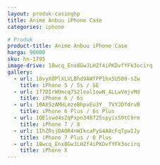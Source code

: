 ```yaml
---
layout: produk-casinghp
title: Anime Anbuu iPhone Case
categories: iphone

# Produk
product-title: Anime Anbuu iPhone Case
harga: 90000
sku: hn-1795
image-drive: 18wcq_Enx8GwJLHZf4iPKDvfYFk3ocirq
gallery:
  - url: 18vyXOPlXLVLBhd9AWfPP1hx5U580-sZw
    title: iPhone 5 / 5s / SE
  - url: 1f7DIrWOmcq7S2leol1owN_ALLwVejvMd
    title: iPhone 6 / 6s
  - url: 10AX5zAMHLmzeBhpvEu3Y__TVYJDfdrvB
    title: iPhone 6 Plus / 6s Plus
  - url: 1QElswd4sZqPxpn348725spyixS9tC9rm
    title: iPhone 7 / 8
  - url: 1IhZRsjDAOR4nWIkcaPyG4A8cFqTpwIJy
    title: iPhone 7 Plus / 8 Plus
  - url: 18wcq_Enx8GwJLHZf4iPKDvfYFk3ocirq
    title: iPhone X
---
```

